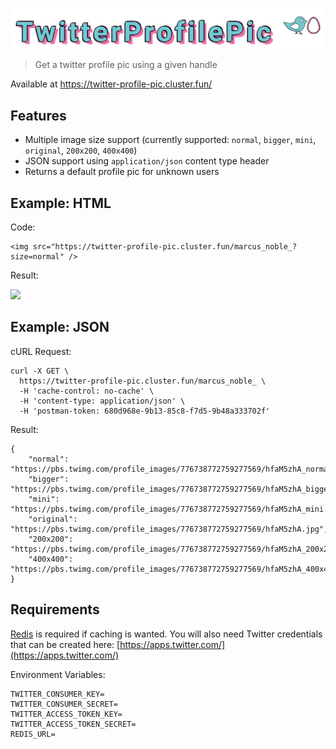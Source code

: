 ![twitter-profile-pic](logo.png)

> Get a twitter profile pic using a given handle

Available at https://twitter-profile-pic.cluster.fun/

## Features

* Multiple image size support (currently supported: `normal`, `bigger`, `mini`, `original`, `200x200`, `400x400`)
* JSON support using `application/json` content type header
* Returns a default profile pic for unknown users

## Example: HTML

Code:
```
<img src="https://twitter-profile-pic.cluster.fun/marcus_noble_?size=normal" />
```
Result:

![](https://twitter-profile-pic.cluster.fun/marcus_noble_?size=normal)

## Example: JSON
cURL Request:
```
curl -X GET \
  https://twitter-profile-pic.cluster.fun/marcus_noble_ \
  -H 'cache-control: no-cache' \
  -H 'content-type: application/json' \
  -H 'postman-token: 680d968e-9b13-85c8-f7d5-9b48a333702f'
```

Result:
```
{
    "normal": "https://pbs.twimg.com/profile_images/776738772759277569/hfaM5zhA_normal.jpg",
    "bigger": "https://pbs.twimg.com/profile_images/776738772759277569/hfaM5zhA_bigger.jpg",
    "mini": "https://pbs.twimg.com/profile_images/776738772759277569/hfaM5zhA_mini.jpg",
    "original": "https://pbs.twimg.com/profile_images/776738772759277569/hfaM5zhA.jpg",
    "200x200": "https://pbs.twimg.com/profile_images/776738772759277569/hfaM5zhA_200x200.jpg",
    "400x400": "https://pbs.twimg.com/profile_images/776738772759277569/hfaM5zhA_400x400.jpg"
}
```

## Requirements

[Redis](https://redis.io/) is required if caching is wanted. You will also need Twitter credentials that can be created here: [https://apps.twitter.com/](https://apps.twitter.com/)

Environment Variables:
```
TWITTER_CONSUMER_KEY=
TWITTER_CONSUMER_SECRET=
TWITTER_ACCESS_TOKEN_KEY=
TWITTER_ACCESS_TOKEN_SECRET=
REDIS_URL=
```
